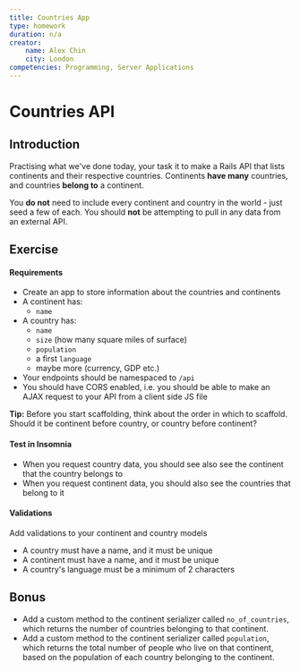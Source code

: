 ```yaml
---
title: Countries App
type: homework
duration: n/a
creator:
    name: Alex Chin
    city: London
competencies: Programming, Server Applications
---
```


# Countries API

## Introduction

Practising what we've done today, your task it to make a Rails API that lists continents and their respective countries. Continents **have many** countries, and countries **belong to** a continent.

You **do not** need to include every continent and country in the world - just seed a few of each. You should **not** be attempting to pull in any data from an external API.

## Exercise

#### Requirements

- Create an app to store information about the countries and continents
- A continent has:
	- `name`
- A country has:
	- `name`
	- `size` (how many square miles of surface)
	- `population`
	- a first `language`
	- maybe more (currency, GDP etc.)
- Your endpoints should be namespaced to `/api`
- You should have CORS enabled, i.e. you should be able to make an AJAX request to your API from a client side JS file

**Tip:** Before you start scaffolding, think about the order in which to scaffold. Should it be continent before country, or country before continent?

#### Test in Insomnia

- When you request country data, you should see also see the continent that the country belongs to
- When you request continent data, you should also see the countries that belong to it

#### Validations

Add validations to your continent and country models

- A country must have a name, and it must be unique
- A continent must have a name, and it must be unique
- A country's language must be a minimum of 2 characters

## Bonus

* Add a custom method to the continent serializer called `no_of_countries`, which returns the number of countries belonging to that continent.
* Add a custom method to the continent serializer called `population`, which returns the total number of people who live on that continent, based on the population of each country belonging to the continent.
